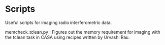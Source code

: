 # Scripts
Useful scripts for imaging radio interferometric data.

memcheck_tclean.py : Figures out the memory requirement for imaging with the tclean task in CASA using recipes written by Urvashi Rau.